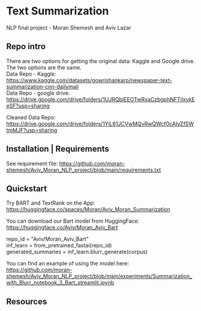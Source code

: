 # Text Summarization
NLP final project - Moran Shemesh and Aviv Lazar

## Repo intro
There are two options for getting the original data: Kaggle and Google drive. The two options are the same. <br>
Data Repo - Kaggle: <br>
https://www.kaggle.com/datasets/gowrishankarp/newspaper-text-summarization-cnn-dailymail <br>
Data Repo - google drive: <br>
https://drive.google.com/drive/folders/1UJRQbIEEOTwRxaCzbgphNFTjlxykEeSF?usp=sharing

Cleaned Data Repo: <br>
https://drive.google.com/drive/folders/1YiL61JCVwMQvRwQWcf0cAIyZfSWtmMJF?usp=sharing

## Installation | Requirements
See requirement file:
https://github.com/moran-shemesh/Aviv_Moran_NLP_project/blob/main/requirements.txt

## Quickstart
Try BART and TextRank on the App: <br>
https://huggingface.co/spaces/Moran/Aviv_Moran_Summarization

You can download our Bart model from HuggingFace: <br>
https://huggingface.co/Aviv/Moran_Aviv_Bart

repo_id = "Aviv/Moran_Aviv_Bart" <br>
inf_learn = from_pretrained_fastai(repo_id) <br>
generated_summaries = inf_learn.blurr_generate(corpus)

You can find an example of using the model here: <br>
https://github.com/moran-shemesh/Aviv_Moran_NLP_project/blob/main/experiments/Summarization_with_Blurr_notebook_3_Bart_streamlit.ipynb

## Resources

